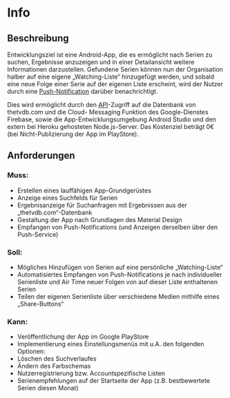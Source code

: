 # Info

## Beschreibung

Entwicklungsziel ist eine Android-App, die es ermöglicht nach Serien zu suchen, Ergebnisse 
anzuzeigen und in einer Detailansicht weitere Informationen darzustellen. Gefundene Serien können 
nun der Organisation halber auf eine eigene „Watching-Liste“ hinzugefügt werden, und sobald eine 
neue Folge einer Serie auf der eigenen Liste erscheint, wird der Nutzer durch eine [Push-Notification](notifications.md) 
darüber benachrichtigt.

Dies wird ermöglicht durch den [API](api.md#API)-Zugriff auf die Datenbank von thetvdb.com und die Cloud-
Messaging Funktion des Google-Dienstes Firebase, sowie die App-Entwicklungsumgebung Android 
Studio und den extern bei Heroku gehosteten Node.js-Server.
Das Kostenziel beträgt 0€ (bei Nicht-Publizierung der App im PlayStore).

## Anforderungen

### Muss:
* Erstellen eines lauffähigen App-Grundgerüstes
* Anzeige eines Suchfelds für Serien
* Ergebnisanzeige für Suchanfragen mit Ergebnissen aus der „thetvdb.com“-Datenbank
* Gestaltung der App nach Grundlagen des Material Design
* Empfangen von Push-Notifications (und Anzeigen derselben über den Push-Service)

### Soll:
* Mögliches Hinzufügen von Serien auf eine persönliche „Watching-Liste“
* Automatisiertes Empfangen von Push-Notifications je nach individueller Serienliste und Air Time neuer Folgen von auf dieser Liste enthaltenen Serien
* Teilen der eigenen Serienliste über verschiedene Medien mithilfe eines „Share-Buttons“

### Kann:
* Veröffentlichung der App im Google PlayStore
* Implementierung eines Einstellungsmenüs mit u.A. den folgenden Optionen:
* Löschen des Suchverlaufes
* Ändern des Farbschemas
* Nutzerregistrierung bzw. Accountspezifische Listen
* Serienempfehlungen auf der Startseite der App (z.B. bestbewertete Serien diesen Monat)
